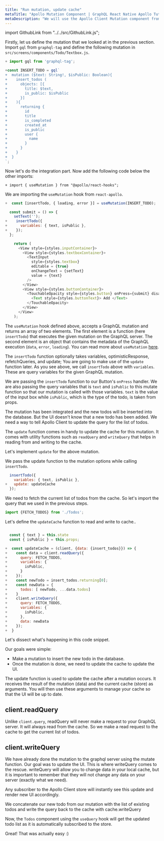 ```yaml
---
title: "Run mutation, update cache"
metaTitle: "Apollo Mutation Component | GraphQL React Native Apollo Tutorial"
metaDescription: "We will use the Apollo Client Mutation component from react-apollo in React Native app as an example to insert new data and update cache locally using readQuery and writeQuery."
---
```


import GithubLink from "../../src/GithubLink.js";

Firstly, let us define the mutation that we looked at in the previous section. Import `gql` from `graphql-tag` and define the following mutation in `src/screens/components/Todo/Textbox.js`.

<GithubLink link="https://github.com/hasura/learn-graphql/blob/master/tutorials/mobile/react-native-apollo/app-final/src/screens/components/Todo/Textbox.js" text="Textbox.js"/>

```js
+ import gql from 'graphql-tag';

+const INSERT_TODO = gql`
+  mutation ($text: String!, $isPublic: Boolean){
+    insert_todos (
+      objects: [{
+        title: $text,
+        is_public: $isPublic
+      }]
+    ){
+      returning {
+        id
+        title
+        is_completed
+        created_at
+        is_public
+        user {
+          name
+        }
+      }
+    }
+  }
`;

```

Now let's do the integration part. Now add the following code below the other imports:

```javscript
+ import { useMutation } from "@apollo/react-hooks";
```

We are importing the `useMutation` hook from `react-apollo`.

```js
+  const [insertTodo, { loading, error }] = useMutation(INSERT_TODO);

  const submit = () => {
    setText('');
+    insertTodo({
+      variables: { text, isPublic },
+    });
  };

    return (
      <View style={styles.inputContainer}>
        <View style={styles.textboxContainer}>
          <TextInput
            style={styles.textbox}
            editable = {true}
            onChangeText = {setText}
            value = {text}
          />
        </View>
        <View style={styles.buttonContainer}>
          <TouchableOpacity style={styles.button} onPress={submit} disabled={text === ''}>
            <Text style={styles.buttonText}> Add </Text>
          </TouchableOpacity>
        </View>
      </View>
    );
```

The `useMutation` hook defined above, accepts a GraphQL mutation and returns an array of two elements. The first element is a function (here `insertTodo`) that executes the given mutation on the GraphQL server. The second element is an object that contains the metadata of the GraphQL execution (`data`, `error`, `loading`). You can read more about `useMutation` [here](https://www.apollographql.com/docs/react/data/mutations/).

The `insertTodo` function optionally takes variables, optimisticResponse, refetchQueries, and update; You are going to make use of the `update` function later. As you see above, we call `insertTodo` above with `variables`. These are query variables for the given GraphQL mutation.

We are passing the `insertTodo` function to our Button's `onPress` handler. We are also passing the query variables that is `text` and `isPublic` to this mutate function so that our mutation is called with those variables. `text` is the value of the input box while `isPublic`, which is the type of the todo, is taken from props.

The mutation has been integrated and the new todos will be inserted into the database. But the UI doesn't know that a new todo has been added. We need a way to tell Apollo Client to update the query for the list of todos.

The `update` function comes in handy to update the cache for this mutation. It comes with utility functions such as `readQuery` and `writeQuery` that helps in reading from and writing to the cache.

Let's implement `update` for the above mutation.

We pass the update function to the mutation options while calling `insertTodo`.

```javascript
  insertTodo({
    variables: { text, isPublic },
+   update: updateCache
  });
```

We need to fetch the current list of todos from the cache. So let's import the query that we used in the previous steps.

```javascript
import {FETCH_TODOS} from './Todos';
```

Let's define the `updateCache` function to read and write to cache..

```javascript

  const { text } = this.state
  const { isPublic } = this.props;

+  const updateCache = (client, {data: {insert_todos}}) => {
+    const data = client.readQuery({
+      query: FETCH_TODOS,
+      variables: {
+        isPublic,
+      }
+    });
+    const newTodo = insert_todos.returning[0];
+    const newData = {
+      todos: [ newTodo, ...data.todos]
+    }
+    client.writeQuery({
+      query: FETCH_TODOS,
+      variables: {
+        isPublic,
+      },
+      data: newData
+    });
+  }

```

Let's dissect what's happening in this code snippet.

Our goals were simple:

- Make a mutation to insert the new todo in the database.
- Once the mutation is done, we need to update the cache to update the UI.

The update function is used to update the cache after a mutation occurs.
It receives the result of the mutation (data) and the current cache (store) as arguments. You will then use these arguments to manage your cache so that the UI will be up to date.

client.readQuery
---------------

Unlike `client.query`, readQuery will never make a request to your GraphQL server. It will always read from the cache. So we make a read request to the cache to get the current list of todos.

client.writeQuery
----------------

We have already done the mutation to the graphql server using the mutate function. Our goal was to update the UI. This is where writeQuery comes to the rescue. writeQuery will allow you to change data in your local cache, but it is important to remember that they will not change any data on your server (exactly what we need).

  Any subscriber to the Apollo Client store will instantly see this update and render new UI accordingly.

We concatenate our new todo from our mutation with the list of existing todos and write the query back to the cache with cache.writeQuery

Now, the `Todos` component using the  `useQuery` hook will get the updated todo list as it is automatically subscribed to the store.

Great! That was actually easy :)

